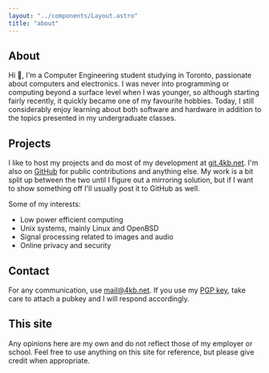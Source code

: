 ```yaml
---
layout: "../components/Layout.astro"
title: "about"
---
```


## About

Hi 👋, I'm a Computer Engineering student studying in Toronto, passionate about
computers and electronics. I was never into programming or computing beyond a
surface level when I was younger, so although starting fairly recently, it
quickly became one of my favourite hobbies. Today, I still considerably enjoy
learning about both software and hardware in addition to the topics presented in
my undergraduate classes.

## Projects

I like to host my projects and do most of my development at [git.4kb.net]. I'm
also on [GitHub] for public contributions and anything else. My work is a bit
split up between the two until I figure out a mirroring solution, but if I want
to show something off I'll usually post it to GitHub as well.

[git.4kb.net]: https://git.4kb.net
[GitHub]: https://github.com/kbujari

Some of my interests:

- Low power efficient computing
- Unix systems, mainly Linux and OpenBSD
- Signal processing related to images and audio
- Online privacy and security

## Contact

For any communication, use <mail@4kb.net>. If you use my [PGP key], take care to
attach a pubkey and I will respond accordingly.

[PGP key]: /key.txt

## This site

Any opinions here are my own and do not reflect those of my employer or school.
Feel free to use anything on this site for reference, but please give credit
when appropriate.
